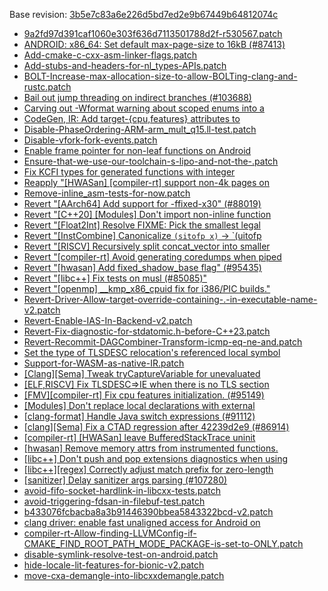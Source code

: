 Base revision: [3b5e7c83a6e226d5bd7ed2e9b67449b64812074c](https://github.com/llvm/llvm-project/commits/3b5e7c83a6e226d5bd7ed2e9b67449b64812074c)

- [9a2fd97d391caf1060e303f636d7113501788d2f-r530567.patch](https://android.googlesource.com/toolchain/llvm_android/+/8dfdf1fc93652ba216e3bcea41bbcd124f1185a5/patches/9a2fd97d391caf1060e303f636d7113501788d2f-r530567.patch)
- [ANDROID: x86_64: Set default max-page-size to 16kB (#87413)](https://android.googlesource.com/toolchain/llvm_android/+/8dfdf1fc93652ba216e3bcea41bbcd124f1185a5/patches/cherry/2620ccc3cdebcaa53b96b5f4d79ffe3951534e07.patch)
- [Add-cmake-c-cxx-asm-linker-flags.patch](https://android.googlesource.com/toolchain/llvm_android/+/8dfdf1fc93652ba216e3bcea41bbcd124f1185a5/patches/Add-cmake-c-cxx-asm-linker-flags.patch)
- [Add-stubs-and-headers-for-nl_types-APIs.patch](https://android.googlesource.com/toolchain/llvm_android/+/8dfdf1fc93652ba216e3bcea41bbcd124f1185a5/patches/Add-stubs-and-headers-for-nl_types-APIs.patch)
- [BOLT-Increase-max-allocation-size-to-allow-BOLTing-clang-and-rustc.patch](https://android.googlesource.com/toolchain/llvm_android/+/8dfdf1fc93652ba216e3bcea41bbcd124f1185a5/patches/BOLT-Increase-max-allocation-size-to-allow-BOLTing-clang-and-rustc.patch)
- [Bail out jump threading on indirect branches (#103688)](https://android.googlesource.com/toolchain/llvm_android/+/8dfdf1fc93652ba216e3bcea41bbcd124f1185a5/patches/cherry/3c9022c965b85951f30af140da591f819acef8a0.patch)
- [Carving out -Wformat warning about scoped enums into a](https://android.googlesource.com/toolchain/llvm_android/+/8dfdf1fc93652ba216e3bcea41bbcd124f1185a5/patches/cherry/73ed2153beb529973741344874c0084d24c2f268.patch)
- [CodeGen, IR: Add target-{cpu,features} attributes to](https://android.googlesource.com/toolchain/llvm_android/+/8dfdf1fc93652ba216e3bcea41bbcd124f1185a5/patches/cherry/89d8df12015ac3440190d372a8d439614027dc2c.patch)
- [Disable-PhaseOrdering-ARM-arm_mult_q15.ll-test.patch](https://android.googlesource.com/toolchain/llvm_android/+/8dfdf1fc93652ba216e3bcea41bbcd124f1185a5/patches/Disable-PhaseOrdering-ARM-arm_mult_q15.ll-test.patch)
- [Disable-vfork-fork-events.patch](https://android.googlesource.com/toolchain/llvm_android/+/8dfdf1fc93652ba216e3bcea41bbcd124f1185a5/patches/Disable-vfork-fork-events.patch)
- [Enable frame pointer for non-leaf functions on Android](https://android.googlesource.com/toolchain/llvm_android/+/8dfdf1fc93652ba216e3bcea41bbcd124f1185a5/patches/cherry/402eca265f7162e26b8b74d18297fd76c9f100de.patch)
- [Ensure-that-we-use-our-toolchain-s-lipo-and-not-the-.patch](https://android.googlesource.com/toolchain/llvm_android/+/8dfdf1fc93652ba216e3bcea41bbcd124f1185a5/patches/Ensure-that-we-use-our-toolchain-s-lipo-and-not-the-.patch)
- [Fix KCFI types for generated functions with integer](https://android.googlesource.com/toolchain/llvm_android/+/8dfdf1fc93652ba216e3bcea41bbcd124f1185a5/patches/cherry/e1c36bde0551977d4b2efae032af6dfc4b2b3936.patch)
- [Reapply "[HWASan] [compiler-rt] support non-4k pages on](https://android.googlesource.com/toolchain/llvm_android/+/8dfdf1fc93652ba216e3bcea41bbcd124f1185a5/patches/cherry/c6049e67efaaca34ca8ad93b007397b118574b81.patch)
- [Remove-inline_asm-tests-for-now.patch](https://android.googlesource.com/toolchain/llvm_android/+/8dfdf1fc93652ba216e3bcea41bbcd124f1185a5/patches/Remove-inline_asm-tests-for-now.patch)
- [Revert "[AArch64] Add support for -ffixed-x30" (#88019)](https://android.googlesource.com/toolchain/llvm_android/+/8dfdf1fc93652ba216e3bcea41bbcd124f1185a5/patches/cherry/7ad481e76c9bee5b9895ebfa0fdb52f31cb7de77.patch)
- [Revert "[C++20] [Modules] Don't import non-inline function](https://android.googlesource.com/toolchain/llvm_android/+/8dfdf1fc93652ba216e3bcea41bbcd124f1185a5/patches/cherry/aa2741449c3609b2ae244d8d3f3e14ad16de72e4.patch)
- [Revert "[Float2Int] Resolve FIXME: Pick the smallest legal](https://android.googlesource.com/toolchain/llvm_android/+/8dfdf1fc93652ba216e3bcea41bbcd124f1185a5/patches/cherry/a6e231bb2a7924f4269e6735d29a54b2318cd16c.patch)
- [Revert "[InstCombine] Canonicalize `(sitofp x)` -> `(uitofp](https://android.googlesource.com/toolchain/llvm_android/+/8dfdf1fc93652ba216e3bcea41bbcd124f1185a5/patches/cherry/6960ace534c4021301dd5a9933ca06ba96edea23.patch)
- [Revert "[RISCV] Recursively split concat_vector into smaller](https://android.googlesource.com/toolchain/llvm_android/+/8dfdf1fc93652ba216e3bcea41bbcd124f1185a5/patches/cherry/ef520ca6b18cf65fc7a13fcad1534f1d70332a88.patch)
- [Revert "[compiler-rt] Avoid generating coredumps when piped](https://android.googlesource.com/toolchain/llvm_android/+/8dfdf1fc93652ba216e3bcea41bbcd124f1185a5/patches/cherry/0b9f19a9880eb786871194af116f223d2ad30c52.patch)
- [Revert "[hwasan] Add fixed_shadow_base flag" (#95435)](https://android.googlesource.com/toolchain/llvm_android/+/8dfdf1fc93652ba216e3bcea41bbcd124f1185a5/patches/cherry/12f77e811b49b48df2c37f5036b05b5801a0535f.patch)
- [Revert "[libc++] Fix tests on musl (#85085)"](https://android.googlesource.com/toolchain/llvm_android/+/8dfdf1fc93652ba216e3bcea41bbcd124f1185a5/patches/cherry/0847c903c8a04a2bdf53d5f1b93be5705d998801.patch)
- [Revert "[openmp] __kmp_x86_cpuid fix for i386/PIC builds."](https://android.googlesource.com/toolchain/llvm_android/+/8dfdf1fc93652ba216e3bcea41bbcd124f1185a5/patches/cherry/6d3cec01a6c29fa4e51ba129fa13dbf55d2b928e.patch)
- [Revert-Driver-Allow-target-override-containing-.-in-executable-name-v2.patch](https://android.googlesource.com/toolchain/llvm_android/+/8dfdf1fc93652ba216e3bcea41bbcd124f1185a5/patches/Revert-Driver-Allow-target-override-containing-.-in-executable-name-v2.patch)
- [Revert-Enable-IAS-In-Backend-v2.patch](https://android.googlesource.com/toolchain/llvm_android/+/8dfdf1fc93652ba216e3bcea41bbcd124f1185a5/patches/Revert-Enable-IAS-In-Backend-v2.patch)
- [Revert-Fix-diagnostic-for-stdatomic.h-before-C++23.patch](https://android.googlesource.com/toolchain/llvm_android/+/8dfdf1fc93652ba216e3bcea41bbcd124f1185a5/patches/Revert-Fix-diagnostic-for-stdatomic.h-before-C++23.patch)
- [Revert-Recommit-DAGCombiner-Transform-icmp-eq-ne-and.patch](https://android.googlesource.com/toolchain/llvm_android/+/8dfdf1fc93652ba216e3bcea41bbcd124f1185a5/patches/Revert-Recommit-DAGCombiner-Transform-icmp-eq-ne-and.patch)
- [Set the type of TLSDESC relocation's referenced local symbol](https://android.googlesource.com/toolchain/llvm_android/+/8dfdf1fc93652ba216e3bcea41bbcd124f1185a5/patches/cherry/dfe4ca9b7f4a422500d78280dc5eefd1979939e6.patch)
- [Support-for-WASM-as-native-IR.patch](https://android.googlesource.com/toolchain/llvm_android/+/8dfdf1fc93652ba216e3bcea41bbcd124f1185a5/patches/Support-for-WASM-as-native-IR.patch)
- [[Clang][Sema] Tweak tryCaptureVariable for unevaluated](https://android.googlesource.com/toolchain/llvm_android/+/8dfdf1fc93652ba216e3bcea41bbcd124f1185a5/patches/cherry/3d361b225fe89ce1d8c93639f27d689082bd8dad.patch)
- [[ELF,RISCV] Fix TLSDESC=>IE when there is no TLS section](https://android.googlesource.com/toolchain/llvm_android/+/8dfdf1fc93652ba216e3bcea41bbcd124f1185a5/patches/cherry/cdd29f5bd2f5e55ae116be1a912f0b036d7c98e7.patch)
- [[FMV][compiler-rt] Fix cpu features initialization. (#95149)](https://android.googlesource.com/toolchain/llvm_android/+/8dfdf1fc93652ba216e3bcea41bbcd124f1185a5/patches/cherry/933d6be8e8c4a81f6409f4daaf704e7f363c6508.patch)
- [[Modules] Don't replace local declarations with external](https://android.googlesource.com/toolchain/llvm_android/+/8dfdf1fc93652ba216e3bcea41bbcd124f1185a5/patches/cherry/487967af82053cd08022635a2ff768385d936c80.patch)
- [[clang-format] Handle Java switch expressions (#91112)](https://android.googlesource.com/toolchain/llvm_android/+/8dfdf1fc93652ba216e3bcea41bbcd124f1185a5/patches/cherry/236b3e1aad45e2bab8ede0da6397b7b01f9cc9d8.patch)
- [[clang][Sema] Fix a CTAD regression after 42239d2e9 (#86914)](https://android.googlesource.com/toolchain/llvm_android/+/8dfdf1fc93652ba216e3bcea41bbcd124f1185a5/patches/cherry/0f6ed4c394fd8f843029f6919230bf8df8618529.patch)
- [[compiler-rt] [HWASan] leave BufferedStackTrace uninit](https://android.googlesource.com/toolchain/llvm_android/+/8dfdf1fc93652ba216e3bcea41bbcd124f1185a5/patches/cherry/ee870e593a82a6478ff1d8b3f1bd8a45aa1bf650.patch)
- [[hwasan] Remove memory attrs from instrumented functions.](https://android.googlesource.com/toolchain/llvm_android/+/8dfdf1fc93652ba216e3bcea41bbcd124f1185a5/patches/cherry/79a32609759af317a62184c2c7b1300263a336c8.patch)
- [[libc++] Don't push and pop extensions diagnostics when using](https://android.googlesource.com/toolchain/llvm_android/+/8dfdf1fc93652ba216e3bcea41bbcd124f1185a5/patches/cherry/f886dfed3ae6cf70827cedc8d8aefde6250a239b.patch)
- [[libc++][regex] Correctly adjust match prefix for zero-length](https://android.googlesource.com/toolchain/llvm_android/+/8dfdf1fc93652ba216e3bcea41bbcd124f1185a5/patches/cherry/e9adcc488f96a9f2b8c4344f5e3c7ca6639b9562.patch)
- [[sanitizer] Delay sanitizer args parsing (#107280)](https://android.googlesource.com/toolchain/llvm_android/+/8dfdf1fc93652ba216e3bcea41bbcd124f1185a5/patches/cherry/24684bb4a9791145a36a97477eb1fd525a122d8e.patch)
- [avoid-fifo-socket-hardlink-in-libcxx-tests.patch](https://android.googlesource.com/toolchain/llvm_android/+/8dfdf1fc93652ba216e3bcea41bbcd124f1185a5/patches/avoid-fifo-socket-hardlink-in-libcxx-tests.patch)
- [avoid-triggering-fdsan-in-filebuf-test.patch](https://android.googlesource.com/toolchain/llvm_android/+/8dfdf1fc93652ba216e3bcea41bbcd124f1185a5/patches/avoid-triggering-fdsan-in-filebuf-test.patch)
- [b433076fcbacba8a3b91446390bbea5843322bcd-v2.patch](https://android.googlesource.com/toolchain/llvm_android/+/8dfdf1fc93652ba216e3bcea41bbcd124f1185a5/patches/b433076fcbacba8a3b91446390bbea5843322bcd-v2.patch)
- [clang driver: enable fast unaligned access for Android on](https://android.googlesource.com/toolchain/llvm_android/+/8dfdf1fc93652ba216e3bcea41bbcd124f1185a5/patches/cherry/b20360abeb3a80281dc082f1e093abd13cb1ee4c.patch)
- [compiler-rt-Allow-finding-LLVMConfig-if-CMAKE_FIND_ROOT_PATH_MODE_PACKAGE-is-set-to-ONLY.patch](https://android.googlesource.com/toolchain/llvm_android/+/8dfdf1fc93652ba216e3bcea41bbcd124f1185a5/patches/compiler-rt-Allow-finding-LLVMConfig-if-CMAKE_FIND_ROOT_PATH_MODE_PACKAGE-is-set-to-ONLY.patch)
- [disable-symlink-resolve-test-on-android.patch](https://android.googlesource.com/toolchain/llvm_android/+/8dfdf1fc93652ba216e3bcea41bbcd124f1185a5/patches/disable-symlink-resolve-test-on-android.patch)
- [hide-locale-lit-features-for-bionic-v2.patch](https://android.googlesource.com/toolchain/llvm_android/+/8dfdf1fc93652ba216e3bcea41bbcd124f1185a5/patches/hide-locale-lit-features-for-bionic-v2.patch)
- [move-cxa-demangle-into-libcxxdemangle.patch](https://android.googlesource.com/toolchain/llvm_android/+/8dfdf1fc93652ba216e3bcea41bbcd124f1185a5/patches/move-cxa-demangle-into-libcxxdemangle.patch)